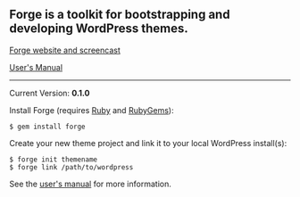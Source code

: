 ## Forge is a toolkit for bootstrapping and developing WordPress themes.

[Forge website and screencast](http://forge.thethemefoundry.com/)

[User's Manual](http://forge.thethemefoundry.com/manual)

-----

Current Version: **0.1.0**

Install Forge (requires [Ruby](http://www.ruby-lang.org/) and [RubyGems](http://rubygems.org/)):

    $ gem install forge

Create your new theme project and link it to your local WordPress install(s):

    $ forge init themename
    $ forge link /path/to/wordpress

See the [user's manual](http://forge.thethemefoundry.com/manual) for more information.
